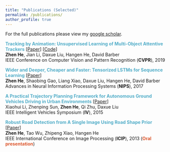 ```yaml
---
title: "Publications (Selected)"
permalink: /publications/
author_profile: true
---
```


For the full publications please view my [google scholar](https://scholar.google.co.uk/citations?user=QqEjf18AAAAJ&hl=en).

**<span style="color:#52adc8">Tracking by Animation: Unsupervised Learning of Multi-Object Attentive Trackers</span>** [[Paper](https://www.researchgate.net/publication/332246376_Tracking_by_Animation_Unsupervised_Learning_of_Multi-Object_Attentive_Trackers)] [[Code](https://github.com/zhen-he/tracking-by-animation)]<br>
**Zhen He**, Jian Li, Daxue Liu, Hangen He, David Barber<br>
IEEE Conference on Computer Vision and Pattern Recognition (**CVPR**), 2019


**<span style="color:#52adc8">Wider and Deeper, Cheaper and Faster: Tensorized LSTMs for Sequence Learning</span>** [[Paper](https://www.researchgate.net/publication/320597233_Wider_and_Deeper_Cheaper_and_Faster_Tensorized_LSTMs_for_Sequence_Learning)]<br>
**Zhen He**, Shaobing Gao, Liang Xiao, Daxue Liu, Hangen He, David Barber<br>
Advances in Neural Information Processing Systems (**NIPS**), 2017


**<span style="color:#52adc8">A Practical Trajectory Planning Framework for Autonomous Ground Vehicles Driving in Urban Environments</span>** [[Paper](https://www.researchgate.net/publication/303406602_A_Practical_Trajectory_Planning_Framework_for_Autonomous_Ground_Vehicles_Driving_in_Urban_Environments)]<br>
Xiaohui Li, Zhenping Sun, **Zhen He**, Qi Zhu, Daxue Liu<br>
IEEE Intelligent Vehicles Symposium (**IV**), 2015


**<span style="color:#52adc8">Robust Road Detection from A Single Image Using Road Shape Prior</span>** [[Paper](https://www.researchgate.net/publication/271554662_Robust_road_detection_from_a_single_image_using_road_shape_prior)]<br>
**Zhen He**, Tao Wu, Zhipeng Xiao, Hangen He<br>
IEEE International Conference on Image Processing (**ICIP**), 2013 (**<span style="color:#dc572e">Oral presentation</span>**)
